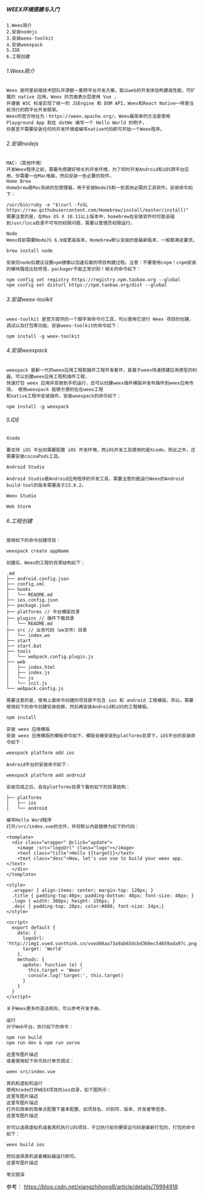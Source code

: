 #####  WEEX环境搭建与入门

    1.Weex简介
    2.安装nodejs
    3.安装weex-toolkit
    4.安装weexpack
    5.IDE
    6.工程创建
     
######  1.Weex简介

    Weex 是阿里前端技术团队开源额一套跨平台开发方案，能以web的开发体验构建高性能、可扩展的 native 应用，Weex 的页面表示层使用 Vue ，
    并遵循 W3C 标准实现了统一的 JSEngine 和 DOM API，Weex和React Native一样是当前流行的跨平台开发框架。
    Weex的官方地址为：https://weex.apache.org/。Weex最简单的方法是使用 Playground App 和在 dotWe 编写一个 Hello World 的例子，
    你甚至不需要安装任何的开发环境或编写native代码即可开始一个Weex程序。

######  2.安装nodejs
    MAC:（其他环境）
    开发Weex程序之前，需要先搭建好相关的开发环境，为了同时开发Android和iOS跨平台应用，你需要一台Mac电脑，然后安装一些必要的软件。
    Home Brew
    Homebrew是Mac系统的包管理器，用于安装NodeJS和一些其他必需的工具软件。安装命令如下：    
    
    /usr/bin/ruby -e "$(curl -fsSL https://raw.githubusercontent.com/Homebrew/install/master/install)"
    需要注意的是，在Max OS X 10.11以上版本中，homebrew在安装软件时可能会碰到/usr/loca目录不可写的权限问题，需要以管理员权限运行。

    Node
    Weex目前需要NodeJS 6.0或更高版本，Homebrew默认安装的是最新版本，一般都满足要求。
    
    brew install node
    
    安装完node后建议设置npm镜像以加速后面的项目构建过程。注意：不要使用cnpm！cnpm安装的模块路径比较奇怪，packager不能正常识别！相关的命令如下：
    
    npm config set registry https://registry.npm.taobao.org --global
    npm config set disturl https://npm.taobao.org/dist --global


###### 3.安装weex-toolkit

    weex-toolkit 是官方提供的一个脚手架命令行工具，可以使用它进行 Weex 项目的创建，调试以及打包等功能。安装weex-toolkit的命令如下：
    
    npm install -g weex-toolkit

###### 4.安装weexpack
    weexpack 是新一代的weex应用工程和插件工程开发套件，是基于weex快速搭建应用原型的利器。可以创建weex应用工程和插件工程，
    快速打包 weex 应用并安装到手机运行，还可以创建weex插件模版并发布插件到weex应用市场， 使用weexpack 能够方便的在在weex工程
    和native工程中安装插件。安装weexpack的命令如下：
    
    npm install -g weexpack
###### 5.IDE
    Xcode

    要支持 iOS 平台则需要配置 iOS 开发环境，而iOS开发工具使用的是Xcode，除此之外，还需要安装cocoaPods工具。

    Android Studio

    Android Studio是Android应用程序的开发工具，需要注意的是运行Weex的Android build-tool的版本需要高于23.0.2。
    
    Weex Studio
    
    Web Storm 
###### 6.工程创建

    使用如下的命令创建项目：
    
    weexpack create appName
    
    创建后，Weex的工程的目录结构如下：
    
    .md
    ├── android.config.json
    ├── config.xml
    ├── hooks
    │   └── README.md
    ├── ios.config.json
    ├── package.json
    ├── platforms // 平台模版目录
    ├── plugins // 插件下载目录
    │   └── README.md
    ├── src // 业务代码（we文件）目录
    │   └── index.we
    ├── start
    ├── start.bat
    ├── tools
    │   └── webpack.config.plugin.js
    ├── web
    │   ├── index.html
    │   ├── index.js
    │   └── js
    │   └── init.js
    └── webpack.config.js
    
    需要注意的是，使用上面命令创建的项目是不包含 ios 和 android 工程模版，所以，需要使用如下的命令创建安装依赖，然后再安装Android和iOS的工程模板。

    npm install
    
    安装 weex 应用模版
    安装 weex 应用模版的模板命令如下，模版会被安装到platforms目录下。iOS平台的安装命令如下：
    
    weexpack platform add ios
    
    Android平台的安装命令如下：
    
    weexpack platform add android
    
    安装完成之后，会在platforms目录下看到如下的目录结构：
    
    ├── platforms
    │   ├── ios
    │   └── android
    
    编写Hello Word程序
    打开/src/index.vue的文件，并将默认内容替换为如下的代码：
    
    <template>
      <div class="wrapper" @click="update">
        <image :src="logoUrl" class="logo"></image>
        <text class="title">Hello {{target}}</text>
        <text class="desc">Now, let's use vue to build your weex app.</text>
      </div>
    </template>
    
    <style>
      .wrapper { align-items: center; margin-top: 120px; }
      .title { padding-top:40px; padding-bottom: 40px; font-size: 48px; }
      .logo { width: 360px; height: 156px; }
      .desc { padding-top: 20px; color:#888; font-size: 24px;}
    </style>
    
    <script>
      export default {
        data: {
          logoUrl: 'http://img1.vued.vanthink.cn/vued08aa73a9ab65dcbd360ec54659ada97c.png',
          target: 'World'
        },
        methods: {
          update: function (e) {
            this.target = 'Weex'
            console.log('target:', this.target)
          }
        }
      }
    </script>
    
    关于Weex更多的语法规则，可以参考开发手册。
    
    运行
    对于Web平台，执行如下的命令：
    
    npm run build
    npm run dev & npm run serve
    
    这里写图片描述
    或者使用如下命令执行单页调试：
    
    weex src/index.vue
    
    真机和虚拟机运行
    使用Xcode打开WEEX项目的ios目录，如下图所示：
    这里写图片描述
    这里写图片描述
    打开后简单的简单点配置下基本配置，如项目名、识别符、版本、开发者等信息。
    这里写图片描述
    
    你可以选择虚拟机或者真机执行iOS项目，不过执行前你要保证代码是最新打包的，打包的命令如下：
    
    weex build ios
    
    然后选择真机或者模拟器运行即可。
    这里写图片描述
    
    常见错误

参考：
https://blog.csdn.net/xiangzhihong8/article/details/79994918
